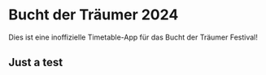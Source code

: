 # Bucht der Träumer 2024

Dies ist eine inoffizielle Timetable-App für das Bucht der Träumer Festival!

## Just a test
